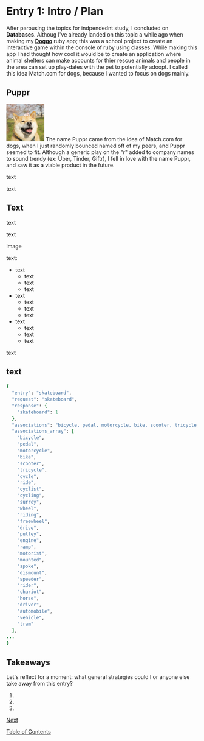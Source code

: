 # Entry 1: Intro / Plan

After parousing the topics for indpendednt study, I concluded on **Databases**. Althoug I've already landed on this topic a while ago when making my **[Doggo](https://github.com/josuemoran/doggo)** ruby app; this was a school project to create an interactive game within the console of ruby using classes. While making this app I had thought how cool it would be to create an application where animal shelters can make accounts for thier rescue animals and people in the area can set up play-dates with the pet to potentially adoopt. I called this idea Match.com for dogs, because I wanted to focus on dogs mainly.

## Puppr

<img src="../images/doggo1.jpg" style="width: 100px;"/>
The name Puppr came from the idea of Match.com for dogs, when I just randomly bounced named off of my peers, and Puppr seemed to fit. Although a generic play on the "r" added to company names to sound trendy (ex: Uber, Tinder, Giftr), I fell in love with the name Puppr, and saw it as a viable product in the future.


text

text

## Text

text

text

image

text:

- text
  - text
  - text
  - text
- text
  - text
  - text
  - text
- text
  - text
  - text
  - text

text
## text


```ruby
{
  "entry": "skateboard",
  "request": "skateboard",
  "response": {
    "skateboard": 1
  },
  "associations": "bicycle, pedal, motorcycle, bike, scooter, tricycle, cycle, ride, cyclist, cycling, surrey, wheel, riding, freewheel, drive, pulley, engine, ramp, motorist, mounted, spoke, dismount, speeder, rider, chariot, horse, driver, automobile, vehicle, tram",
  "associations_array": [
    "bicycle",
    "pedal",
    "motorcycle",
    "bike",
    "scooter",
    "tricycle",
    "cycle",
    "ride",
    "cyclist",
    "cycling",
    "surrey",
    "wheel",
    "riding",
    "freewheel",
    "drive",
    "pulley",
    "engine",
    "ramp",
    "motorist",
    "mounted",
    "spoke",
    "dismount",
    "speeder",
    "rider",
    "chariot",
    "horse",
    "driver",
    "automobile",
    "vehicle",
    "tram"
  ],
...
}
```


## Takeaways

Let's reflect for a moment: what general strategies could I or anyone else take away from this entry?

1. 
2. 
3. 

[Next](entry02.md)

[Table of Contents](../README.md)
